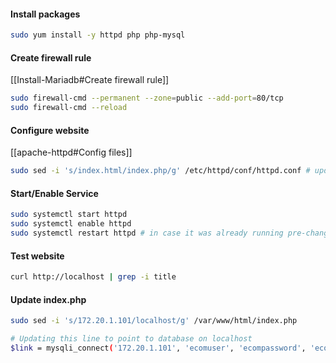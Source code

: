 #### Install packages
``` sh
sudo yum install -y httpd php php-mysql
```

#### Create firewall rule
[[Install-Mariadb#Create firewall rule]]
``` sh
sudo firewall-cmd --permanent --zone=public --add-port=80/tcp
sudo firewall-cmd --reload 
```

#### Configure website
[[apache-httpd#Config files]]
``` sh
sudo sed -i 's/index.html/index.php/g' /etc/httpd/conf/httpd.conf # update httpd.conf to use .php instead of .html
```

#### Start/Enable Service
```sh
sudo systemctl start httpd
sudo systemctl enable httpd
sudo systemctl restart httpd # in case it was already running pre-change
```

#### Test website
``` sh
curl http://localhost | grep -i title
```

#### Update index.php
``` sh
sudo sed -i 's/172.20.1.101/localhost/g' /var/www/html/index.php

# Updating this line to point to database on localhost
$link = mysqli_connect('172.20.1.101', 'ecomuser', 'ecompassword', 'ecomdb');
```

